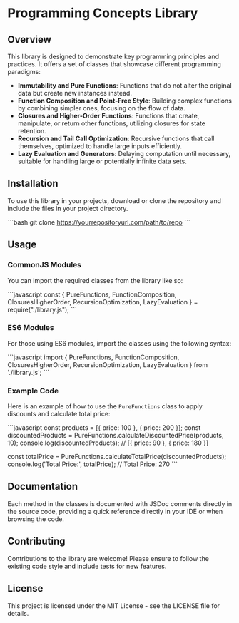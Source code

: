 # Programming Concepts Library

## Overview

This library is designed to demonstrate key programming principles and practices. It offers a set of classes that showcase different programming paradigms:

- **Immutability and Pure Functions**: Functions that do not alter the original data but create new instances instead.
- **Function Composition and Point-Free Style**: Building complex functions by combining simpler ones, focusing on the flow of data.
- **Closures and Higher-Order Functions**: Functions that create, manipulate, or return other functions, utilizing closures for state retention.
- **Recursion and Tail Call Optimization**: Recursive functions that call themselves, optimized to handle large inputs efficiently.
- **Lazy Evaluation and Generators**: Delaying computation until necessary, suitable for handling large or potentially infinite data sets.

## Installation

To use this library in your projects, download or clone the repository and include the files in your project directory.

\```bash
git clone https://yourrepositoryurl.com/path/to/repo
\```

## Usage

### CommonJS Modules

You can import the required classes from the library like so:

\```javascript
const { PureFunctions, FunctionComposition, ClosuresHigherOrder, RecursionOptimization, LazyEvaluation } = require("./library.js");
\```

### ES6 Modules

For those using ES6 modules, import the classes using the following syntax:

\```javascript
import { PureFunctions, FunctionComposition, ClosuresHigherOrder, RecursionOptimization, LazyEvaluation } from './library.js';
\```

### Example Code

Here is an example of how to use the `PureFunctions` class to apply discounts and calculate total price:

\```javascript
const products = [{ price: 100 }, { price: 200 }];
const discountedProducts = PureFunctions.calculateDiscountedPrice(products, 10);
console.log(discountedProducts); // [{ price: 90 }, { price: 180 }]

const totalPrice = PureFunctions.calculateTotalPrice(discountedProducts);
console.log('Total Price:', totalPrice); // Total Price: 270
\```

## Documentation

Each method in the classes is documented with JSDoc comments directly in the source code, providing a quick reference directly in your IDE or when browsing the code.

## Contributing

Contributions to the library are welcome! Please ensure to follow the existing code style and include tests for new features.

## License

This project is licensed under the MIT License - see the LICENSE file for details.

